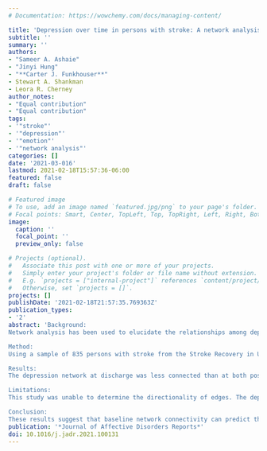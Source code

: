 ```yaml
---
# Documentation: https://wowchemy.com/docs/managing-content/

title: 'Depression over time in persons with stroke: A network analysis approach'
subtitle: ''
summary: ''
authors:
- "Sameer A. Ashaie"
- "Jinyi Hung"
- "**Carter J. Funkhouser**"
- Stewart A. Shankman
- Leora R. Cherney
author_notes:
- "Equal contribution"
- "Equal contribution"
tags:
- '"stroke"'
- '"depression"'
- '"emotion"'
- '"network analysis"'
categories: []
date: '2021-03-016'
lastmod: 2021-02-18T15:57:36-06:00
featured: false
draft: false

# Featured image
# To use, add an image named `featured.jpg/png` to your page's folder.
# Focal points: Smart, Center, TopLeft, Top, TopRight, Left, Right, BottomLeft, Bottom, BottomRight.
image:
  caption: ''
  focal_point: ''
  preview_only: false

# Projects (optional).
#   Associate this post with one or more of your projects.
#   Simply enter your project's folder or file name without extension.
#   E.g. `projects = ["internal-project"]` references `content/project/deep-learning/index.md`.
#   Otherwise, set `projects = []`.
projects: []
publishDate: '2021-02-18T21:57:35.769363Z'
publication_types:
- '2'
abstract: 'Background:
Network analysis has been used to elucidate the relationships among depressive symptoms, but this approach has not been typically used in persons with stroke. 

Method:
Using a sample of 835 persons with stroke from the Stroke Recovery in Underserved Populations 2005-2006 dataset, this study used network analysis to (1) examine changes in relationships between depression symptoms over time, and (2) test whether baseline network characteristics were prognostic for depression persistence. Network analysis was performed on depression symptom collected at discharge, 3-months post-discharge, and 12-months post-discharge. 

Results:
The depression network at discharge was less connected than at both post-discharge follow-ups. Trouble focusing and feeling good as others were the most predictable symptoms at post-discharge, even though they were less connected to other depression symptoms. Among participants with elevated baseline depression severity, those whose depression persisted 12 months later had more strongly connected networks at discharge than those who recovered 12 months later. 

Limitations:
This study was unable to determine the directionality of edges. The depression scale was administered differently across time points. 

Conclusion:
These results suggest that baseline network connectivity can predict the course of post-stroke depression, similar to non-stroke populations. More broadly, the study highlights the importance of examining relationships between individual depressive symptoms rather than only sum-scores.'
publication: '*Journal of Affective Disorders Reports*'
doi: 10.1016/j.jadr.2021.100131
---
```

